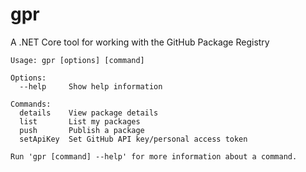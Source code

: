 # gpr

A .NET Core tool for working with the GitHub Package Registry

```
Usage: gpr [options] [command]

Options:
  --help     Show help information

Commands:
  details    View package details
  list       List my packages
  push       Publish a package
  setApiKey  Set GitHub API key/personal access token

Run 'gpr [command] --help' for more information about a command.
```
